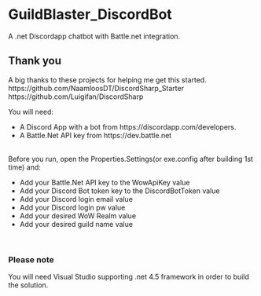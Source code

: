# GuildBlaster_DiscordBot
A .net Discordapp chatbot with Battle.net integration.

<h2>Thank you</h2>
A big thanks to these projects for helping me get this started.<br>
https://github.com/NaamloosDT/DiscordSharp_Starter<br>
https://github.com/Luigifan/DiscordSharp

You will need:
<ul>
<li>A Discord App with a bot from https://discordapp.com/developers.</li>
<li>A Battle.Net API key from https://dev.battle.net</li>
</ul>
<br>
Before you run, open the Properties.Settings(or exe.config after building 1st time) and:
<ul>
<li>Add your Battle.Net API key to the WowApiKey value</li>
<li>Add your Discord Bot token key to the DiscordBotToken value</li>
<li>Add your Discord login email value</li>
<li>Add your Discord login pw value</li>
<li>Add your desired WoW Realm value</li>
<li>Add your desired guild name value</li>
</ul>
<br>
<h3>Please note</h3>
You will need Visual Studio supporting .net 4.5 framework in order to build the solution.
